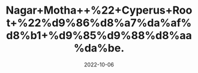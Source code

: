 ---
title: 'Nagar+Motha++%22+Cyperus+Root+%22%d9%86%d8%a7%da%af%d8%b1+%d9%85%d9%88%d8%aa%da%be.'
date: '2022-10-06' 
metatag: '' 
inventory: '0' 
draft: false 
# meta description 
shortDescripton: 'It+aids+In+Weight+Loss%2c+improves+Lactation%2c+fights+Respiratory+Issues++and+shields+Against+Infections%ef%bf%bd.'
description: 'Herb'
longdescription: ''
featured: True
# product Price
price: '80.0'
# Product Short Description
shortDescription: 'It+aids+In+Weight+Loss%2c+improves+Lactation%2c+fights+Respiratory+Issues++and+shields+Against+Infections%ef%bf%bd.'
productID: 'C41CEBC4-1029-ED11-9968-005056B3A416'
type: 'products'
category: 'Herb' 
thumnailproduct: 'https://eraconnect.blob.core.windows.net/product-images/aminsaddiquidawakhana/C41CEBC4-1029-ED11-9968-005056B3A416.webp' 
images:
  - image: 'https://eraconnect.blob.core.windows.net/product-images/aminsaddiquidawakhana/C41CEBC4-1029-ED11-9968-005056B3A416.webp'  
Variants:
---